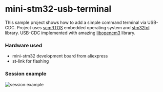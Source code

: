 mini-stm32-usb-terminal
======================

This sample project shows how to add a simple command terminal via USB-CDC.
Project uses [scmRTOS][scmrtos] embedded operating system and [stm32tpl][stm32tpl] library.
USB-CDC implemented with amazing [libopencm3][libopencm3] library.

### Hardware used

   * mini-stm32 development board from aliexpress
   * st-link for flashing

### Session example
![session example][picture]

[scmrtos]: https://github.com/scmrtos/scmrtos
[stm32tpl]: https://github.com/antongus/stm32tpl
[libopencm3]: https://github.com/libopencm3/libopencm3
[picture]: https://cloud.githubusercontent.com/assets/6680984/24061132/026821e4-0b78-11e7-9247-ca4dc1164854.png
